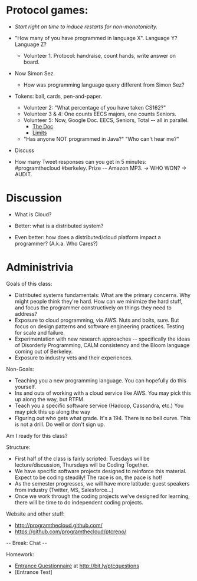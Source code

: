 # Protocol games:

- *Start right on time to induce restarts for non-monotonicity.*

- "How many of you have programmed in language X".  Language Y?  Language Z?

    - Volunteer 1.  Protocol: handraise, count hands, write answer on board.

- Now Simon Sez.
    - How was programming language query different from Simon Sez?

- Tokens: ball, cards, pen-and-paper.

    - Volunteer 2: "What percentage of you have taken CS162?"
    - Volunteer 3 & 4:  One counts EECS majors, one counts Seniors.  
    - Volunteer 5: Now, Google Doc.  EECS, Seniors, Total -- all in parallel.
        - [The Doc](https://docs.google.com/a/cs.berkeley.edu/document/d/1ZXXRgtfrTUHMSe-Hj06dX98eV9n92xIoeLHltMITpmQ/edit)
        - [Limits](http://support.google.com/drive/bin/answer.py?hl=en&answer=2494827)
    - "Has anyone NOT programmed in Java?"  "Who can't hear me?"

- Discuss

- How many Tweet responses can you get in 5 minutes: #programthecloud #berkeley.  Prize -- Amazon MP3.
    -> WHO WON?
    -> AUDIT.
    
# Discussion
- What is Cloud?

- Better: what is a distributed system?

- Even better: how does a distributed/cloud platform impact a programmer?  (A.k.a. Who Cares?)

# Administrivia

Goals of this class:

- Distributed systems fundamentals: What are the primary concerns.  Why might people think they're hard.  How can we minimize the hard stuff, and focus the programmer constructively on things they need to address?
- Exposure to cloud programming, via AWS.  Nuts and bolts, sure.  But focus on design patterns and software engineering practices.  Testing for scale and failure.
- Experimentation with new research approaches -- specifically the ideas of Disorderly Programming, CALM consistency and the Bloom language coming out of Berkeley.  
- Exposure to industry vets and their experiences.

Non-Goals:

- Teaching you a new programming language.  You can hopefully do this yourself.
- Ins and outs of working with a cloud service like AWS.  You may pick this up along the way, but RTFM.
- Teach you a specific software service (Hadoop, Cassandra, etc.)  You may pick this up along the way
- Figuring out who gets what grade.  It's a 194.  There is no bell curve.  This is not a drill.  Do well or don't sign up.

Am I ready for this class?

Structure:

- First half of the class is fairly scripted: Tuesdays will be lecture/discussion, Thursdays will be Coding Together.  
- We have specific software projects designed to reinforce this material.  Expect to be coding steadily!  The race is on, the pace is hot!
- As the semester progresses, we will have more latitude: guest speakers from industry (Twitter, MS, Salesforce...)
- Once we work through the coding projects we've designed for learning, there will be time to do independent coding projects.

Website and other stuff:

- http://programthecloud.github.com/
- https://github.com/programthecloud/ptcrepo/

-- Break: Chat --


Homework:

- [Entrance Questionnaire](http://bit.ly/ptcquestions) at http://bit.ly/ptcquestions
- [Entrance Test]
